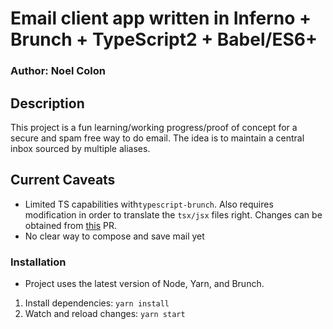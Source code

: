 # Email client app written in Inferno + Brunch + TypeScript2 + Babel/ES6+
### Author: Noel Colon

## Description
This project is a fun learning/working progress/proof of concept for a secure and spam free way to do email. The idea is to maintain a central inbox sourced by multiple aliases.

## Current Caveats
* Limited TS capabilities with`typescript-brunch`. Also requires modification in order to translate the `tsx/jsx` files right. Changes can be obtained from [this](https://github.com/brunch/typescript-brunch/pull/39/files) PR.
* No clear way to compose and save mail yet

### Installation
* Project uses the latest version of Node, Yarn, and Brunch.
1. Install dependencies: ```yarn install```
2. Watch and reload changes: ```yarn start```